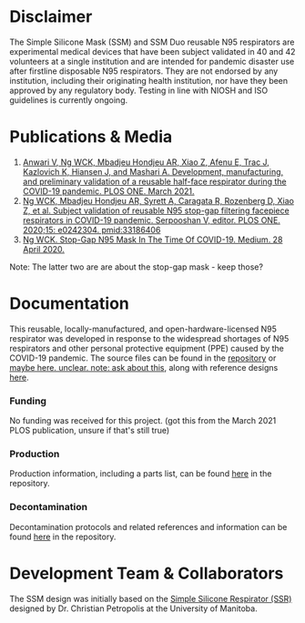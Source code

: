 # Disclaimer

The Simple Silicone Mask (SSM) and SSM Duo reusable N95 respirators are experimental medical devices that have been subject validated in 40 and 42 volunteers at a single institution and are intended for pandemic disaster use after firstline disposable N95 respirators. They are not endorsed by any institution, including their originating health institution, nor have they been approved by any regulatory body. Testing in line with NIOSH and ISO guidelines is currently ongoing.

# Publications & Media
1. [Anwari V, Ng WCK, Mbadjeu Hondjeu AR, Xiao Z, Afenu E, Trac J, Kazlovich K, Hiansen J, and Mashari A. Development, manufacturing, and preliminary validation of a reusable half-face respirator during the COVID-19 pandemic. PLOS ONE. March 2021.](https://journals.plos.org/plosone/article?id=10.1371/journal.pone.0247575)
2. [Ng WCK, Mbadjeu Hondjeu AR, Syrett A, Caragata R, Rozenberg D, Xiao Z, et al. Subject validation of reusable N95 stop-gap filtering facepiece respirators in COVID-19 pandemic. Serpooshan V, editor. PLOS ONE. 2020;15: e0242304. pmid:33186406](https://journals.plos.org/plosone/article?id=10.1371/journal.pone.0242304)
3. [Ng WCK. Stop-Gap N95 Mask In The Time Of COVID-19. Medium. 28 April 2020.](https://medium.com/@williamckng/stop-gap-n95-mask-in-the-time-of-covid-19-a615be38eb31)

Note: The latter two are are about the stop-gap mask - keep those?

# Documentation
This reusable, locally-manufactured, and open-hardware-licensed N95 respirator was developed in response to the widespread shortages of N95 respirators and other personal protective equipment (PPE) caused by the COVID-19 pandemic. The source files can be found in the [repository](https://github.com/tgh-apil/Reusable-N95-Respirator/tree/master/source%20files) or [maybe here. unclear. note: ask about this](https://github.com/tgh-apil/Reusable-N95-Respirator/tree/master/02-Design%20Types/Simple%20Silicone%20Mask%20%22SSM%22), along with reference designs [here](https://github.com/tgh-apil/Reusable-N95-Respirator/tree/master/11-References).

### Funding
No funding was received for this project. (got this from the March 2021 PLOS publication, unsure if that's still true)

### Production
Production information, including a parts list, can be found [here](https://github.com/tgh-apil/Reusable-N95-Respirator/tree/master/03-Production) in the repository.

### Decontamination
Decontamination protocols and related references and information can be found [here](https://github.com/tgh-apil/Reusable-N95-Respirator/tree/master/06-Decontamination) in the repository.

# Development Team & Collaborators
The SSM design was initially based on the [Simple Silicone Respirator (SSR)](https://github.com/cpetropolis/Simple-Silicone-Respirator) designed by Dr. Christian Petropolis at the University of Manitoba. 
